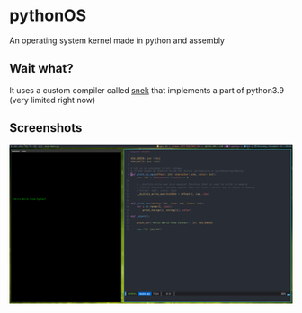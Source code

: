 # pythonOS
An operating system kernel made in python and assembly

## Wait what?
It uses a custom compiler called [snek](https://github.com/Abb1x/snek) that implements a part of python3.9 (very limited right now)

## Screenshots
![img](screenshots/pic.png)
